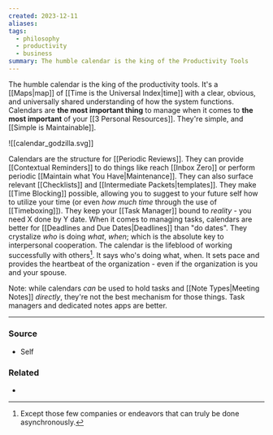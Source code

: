 ```yaml
---
created: 2023-12-11
aliases: 
tags:
  - philosophy
  - productivity
  - business
summary: The humble calendar is the king of the Productivity Tools
---
```

The humble calendar is the king of the productivity tools. It's a [[Maps|map]] of [[Time is the Universal Index|time]] with a clear, obvious, and universally shared understanding of how the system functions. Calendars are **the most important thing** to manage when it comes to **the most important** of your [[3 Personal Resources]]. They're simple, and [[Simple is Maintainable]].

![[calendar_godzilla.svg]]

Calendars are the structure for [[Periodic Reviews]]. They can provide [[Contextual Reminders]] to do things like reach [[Inbox Zero]] or perform periodic [[Maintain what You Have|Maintenance]]. They can also surface relevant [[Checklists]] and [[Intermediate Packets|templates]]. They make [[Time Blocking]] possible, allowing you to suggest to your future self how to utilize your time (or even *how much time* through the use of [[Timeboxing]]). They keep your [[Task Manager]] bound to *reality* - you need X done by Y date. When it comes to managing tasks, calendars are better for [[Deadlines and Due Dates|Deadlines]] than "do dates". They crystalize *who* is doing *what*, *when*; which is the absolute key to interpersonal cooperation. The calendar is the lifeblood of working successfully with others[^1]. It says who's doing what, when. It sets pace and provides the heartbeat of the organization - even if the organization is you and your spouse.

Note: while calendars *can* be used to hold tasks and [[Note Types|Meeting Notes]] *directly*, they're not the best mechanism for those things. Task managers and dedicated notes apps are better.

[^1]: Except those few companies or endeavors that can truly be done asynchronously.

****
### Source
- Self

### Related
- 